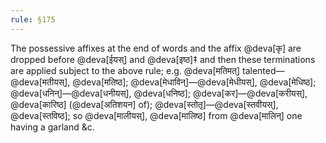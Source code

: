 ```yaml
---
rule: §175
---
```


The possessive affixes at the end of words and the affix @deva[कृ] are dropped before @deva[ईयस्] and @deva[इष्ठ]‡ and then these terminations are applied subject to the above rule; e.g. @deva[मतिमत्] talented—@deva[मतीयस्], @deva[मतिष्ठ]; @deva[मेधाविन्]—@deva[मेधीयस्], @deva[मेधिष्ठ]; @deva[धनिन्]—@deva[धनीयस्], @deva[धनिष्ठ]; @deva[कर]—@deva[करीयस्], @deva[कारिष्ठ] (@deva[अतिशयन] of); @deva[स्तोतृ]—@deva[स्तवीयस्], @deva[स्तविष्ठ]; so @deva[मालीयस्], @deva[मालिष्ठ] from @deva[मालिन्] one having a garland &c.
